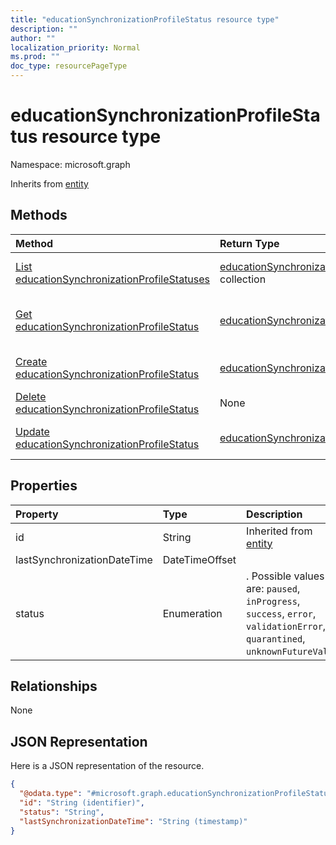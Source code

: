 ```yaml
---
title: "educationSynchronizationProfileStatus resource type"
description: ""
author: ""
localization_priority: Normal
ms.prod: ""
doc_type: resourcePageType
---
```


# educationSynchronizationProfileStatus resource type


Namespace: microsoft.graph




Inherits from [entity](../resources/entity.md)

## Methods
|Method|Return Type|Description|
|:---|:---|:---|
|[List educationSynchronizationProfileStatuses](../api/educationsynchronizationprofilestatus-list.md)|[educationSynchronizationProfileStatus](../resources/educationsynchronizationprofilestatus.md) collection|List properties and relationships of the [educationSynchronizationProfileStatus](../resources/educationsynchronizationprofilestatus.md) objects.|
|[Get educationSynchronizationProfileStatus](../api/educationsynchronizationprofilestatus-get.md)|[educationSynchronizationProfileStatus](../resources/educationsynchronizationprofilestatus.md)|Read properties and relationships of the [educationSynchronizationProfileStatus](../resources/educationsynchronizationprofilestatus.md) object.|
|[Create educationSynchronizationProfileStatus](../api/educationsynchronizationprofilestatus-create.md)|[educationSynchronizationProfileStatus](../resources/educationsynchronizationprofilestatus.md)|Create a new [educationSynchronizationProfileStatus](../resources/educationsynchronizationprofilestatus.md) object.|
|[Delete educationSynchronizationProfileStatus](../api/educationsynchronizationprofilestatus-delete.md)|None|Deletes a [educationSynchronizationProfileStatus](../resources/educationsynchronizationprofilestatus.md).|
|[Update educationSynchronizationProfileStatus](../api/educationsynchronizationprofilestatus-update.md)|[educationSynchronizationProfileStatus](../resources/educationsynchronizationprofilestatus.md)|Update the properties of a [educationSynchronizationProfileStatus](../resources/educationsynchronizationprofilestatus.md) object.|

## Properties
|Property|Type|Description|
|:---|:---|:---|
|id|String| Inherited from [entity](../resources/entity.md)|
|lastSynchronizationDateTime|DateTimeOffset||
|status|Enumeration|. Possible values are: `paused`, `inProgress`, `success`, `error`, `validationError`, `quarantined`, `unknownFutureValue`.|

## Relationships
None

## JSON Representation
Here is a JSON representation of the resource.
<!-- {
  "blockType": "resource",
  "keyProperty": "id",
  "@odata.type": "microsoft.graph.educationSynchronizationProfileStatus",
  "baseType": "microsoft.graph.entity",
  "openType": false
}
-->
``` json
{
  "@odata.type": "#microsoft.graph.educationSynchronizationProfileStatus",
  "id": "String (identifier)",
  "status": "String",
  "lastSynchronizationDateTime": "String (timestamp)"
}
```


